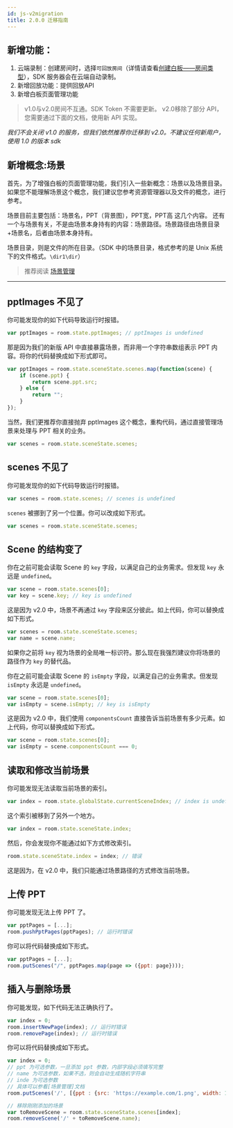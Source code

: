 ```yaml
---
id: js-v2migration
title: 2.0.0 迁移指南
---
```


## 新增功能：

1. 云端录制：创建房间时，选择`可回放房间`（详情请查看[创建白板——房间类型](server/api/whiteboard-base.md#创建白板)），SDK 服务器会在云端自动录制。
1. 新增回放功能：提供回放API
1. 新增白板页面管理功能

>v1.0与v2.0房间不互通。SDK Token 不需要更新。
v2.0移除了部分 API，您需要通过下面的文档，使用新 API 实现。

*我们不会关闭 v1.0 的服务，但我们依然推荐你迁移到 v2.0。不建议任何新用户，使用 1.0 的版本 sdk*

## 新增概念:场景

首先，为了增强白板的页面管理功能，我们引入一些新概念：场景以及场景目录。
如果您不能理解场景这个概念，我们建议您参考资源管理器以及文件的概念，进行参考。

场景目前主要包括：场景名，PPT（背景图），PPT宽，PPT高 这几个内容。
还有一个与场景有关，不是由场景本身持有的内容：场景路径。场景路径由场景目录+场景名，后者由场景本身持有。

场景目录，则是文件的所在目录。（SDK 中的场景目录，格式参考的是 Unix 系统下的文件格式。`\dir1\dir`）

>推荐阅读 [场景管理](../features/scenes.md)

---

## pptImages 不见了

你可能发现你的如下代码导致运行时报错。

```javascript
var pptImages = room.state.pptImages; // pptImages is undefined
```

那是因为我们的新版 API 中直接暴露场景，而非用一个字符串数组表示 PPT 内容。将你的代码替换成如下形式即可。

```javascript
var pptImages = room.state.sceneState.scenes.map(function(scene) {
    if (scene.ppt) {
        return scene.ppt.src;
    } else {
        return "";
    }
});
```

当然，我们更推荐你直接抛弃 pptImages 这个概念，重构代码，通过直接管理场景来处理与 PPT 相关的业务。

```javascript
var scenes = room.state.sceneState.scenes;
```

## scenes 不见了

你可能发现你的如下代码导致运行时报错。

```javascript
var scenes = room.state.scenes; // scenes is undefined
```

``scenes`` 被挪到了另一个位置。你可以改成如下形式。

```javascript
var scenes = room.state.sceneState.scenes;
```

## Scene 的结构变了

你在之前可能会读取 Scene 的 ``key`` 字段，以满足自己的业务需求。但发现 ``key`` 永远是 ``undefined``。

```javascript
var scene = room.state.scenes[0];
var key = scene.key; // key is undefined
```

这是因为 v2.0 中，场景不再通过 ``key`` 字段来区分彼此。如上代码，你可以替换成如下形式。

```javascript
var scenes = room.state.sceneState.scenes;
var name = scene.name;
```

如果你之前将 ``key`` 视为场景的全局唯一标识符。那么现在我强烈建议你将场景的路径作为 ``key`` 的替代品。

你在之前可能会读取 Scene 的 ``isEmpty`` 字段，以满足自己的业务需求。但发现 ``isEmpty`` 永远是 ``undefined``。

```javascript
var scene = room.state.scenes[0];
var isEmpty = scene.isEmpty; // key is isEmpty
```

这是因为 v2.0 中，我们使用 ``componentsCount`` 直接告诉当前场景有多少元素。如上代码，你可以替换成如下形式。

```javascript
var scene = room.state.scenes[0];
var isEmpty = scene.componentsCount === 0;
```

## 读取和修改当前场景

你可能发现无法读取当前场景的索引。

```javascript
var index = room.state.globalState.currentSceneIndex; // index is undefined
```

这个索引被移到了另外一个地方。

```javascript
var index = room.state.sceneState.index;
```

然后，你会发现你不能通过如下方式修改索引。

```javascript
room.state.sceneState.index = index; // 错误
```

这是因为，在 v2.0 中，我们只能通过场景路径的方式修改当前场景。

## 上传 PPT

你可能发现无法上传 PPT 了。

```javascript
var pptPages = [...];
room.pushPptPages(pptPages); // 运行时错误
```

你可以将代码替换成如下形式。

```javascript
var pptPages = [...];
room.putScenes("/", pptPages.map(page => ({ppt: page})));
```

## 插入与删除场景

你可能发现，如下代码无法正确执行了。

```javascript
var index = 0;
room.insertNewPage(index); // 运行时错误
room.removePage(index); // 运行时错误
```

你可以将代码替换成如下形式。

```javascript
var index = 0;
// ppt 为可选参数，一旦添加 ppt 参数，内部字段必须填写完整
// name 为可选参数，如果不选，则会自动生成随机字符串
// inde 为可选参数
// 具体可以参看[场景管理]文档
room.putScenes('/', [{ppt : {src: 'https://example.com/1.png', width: 1024, height: 768}, name: '1'}], index);

// 移除刚刚添加的场景
var toRemoveScene = room.state.sceneState.scenes[index];
room.removeScene('/' + toRemoveScene.name);
```